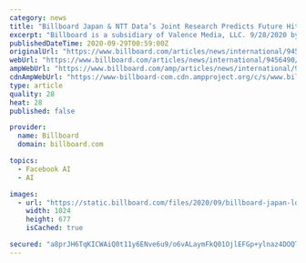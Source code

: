 ```yaml
---
category: news
title: "Billboard Japan & NTT Data’s Joint Research Predicts Future Hits From Chart Data & Cerebral Information"
excerpt: "Billboard is a subsidiary of Valence Media, LLC. 9/28/2020 by Billboard Japan FACEBOOK TWITTER EMAIL ME Billboard Japan and NTT Data/NTT Data Institute of Management Consulting (NTT Data/IMC) partnered on a new project that combines the former’s chart data and the latter’s neuroscientific technology to develop a new way to analyze music trends."
publishedDateTime: 2020-09-29T00:59:00Z
originalUrl: "https://www.billboard.com/articles/news/international/9456490/billboard-japan-ntt-data-joint-research-chart-data-cerebral-information"
webUrl: "https://www.billboard.com/articles/news/international/9456490/billboard-japan-ntt-data-joint-research-chart-data-cerebral-information"
ampWebUrl: "https://www.billboard.com/amp/articles/news/international/9456490/billboard-japan-ntt-data-joint-research-chart-data-cerebral-information"
cdnAmpWebUrl: "https://www-billboard-com.cdn.ampproject.org/c/s/www.billboard.com/amp/articles/news/international/9456490/billboard-japan-ntt-data-joint-research-chart-data-cerebral-information"
type: article
quality: 28
heat: 28
published: false

provider:
  name: Billboard
  domain: billboard.com

topics:
  - Facebook AI
  - AI

images:
  - url: "https://static.billboard.com/files/2020/09/billboard-japan-logo-2020-1548-1601340004-1024x677.jpg"
    width: 1024
    height: 677
    isCached: true

secured: "a8prJH6TqKICWAiQ0t11y6ENve6u9/o6vALaymFkQ01OjlEFGp+ylnaz4DOQTxBWuZ8fH0d8lgt90xuhCiHKn93apjwoEUN5dAC3yjQZJHKxEg+HiY+rkK3dhtWa4qp82blt3qD7wE51CTbLckhiW6nop1hvrORg5ke2HSH6FjfpbSWoeuJCPGO7cjRIrrCDrAsuz27Qy+DfN04O1brVXPjPwKS7b/+mxk/CqY6CdZTn7VeEngloiZfYC7oe/nFVsv8ErM8OurLM20nOFyuQFq6lVSBopeqMWXyKehyryCwdpv75V73ddO0GEC/6bjlU56FelrRQKqQIbnkQnmgM63xyzzQA6J216joDTFW6IO8=;RTkebpAr3Mco8LYvlzNJsg=="
---
```


